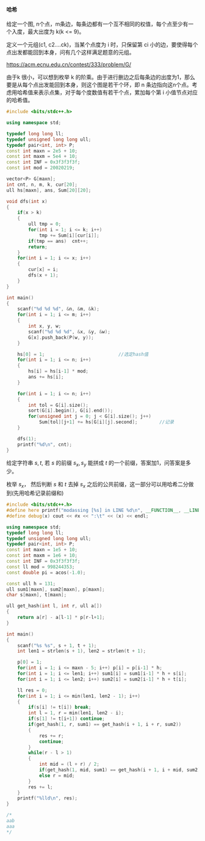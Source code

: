 #### **哈希**

  给定一个图, n个点，m条边，每条边都有一个互不相同的权值，每个点至少有一个入度，最大出度为 k(k <= 9)。

  定义一个元组(c1, c2....ck)，当某个点度为 i 时，只保留第 ci 小的边，要使得每个点出发都能回到本身，问有几个这样满足题意的元组。

  https://acm.ecnu.edu.cn/contest/333/problem/G/

 由于k 很小，可以想到枚举 k 的阶乘。由于进行删边之后每条边的出度为1，那么要是从每个点出发能回到本身，则这个图是若干个环，即 n 条边指向这n个点。考虑用哈希值来表示点集，对于每个度数值有若干个点，累加每个第 i 小值节点对应的哈希值。

```c++
#include <bits/stdc++.h>

using namespace std;

typedef long long ll;
typedef unsigned long long ull;
typedef pair<int, int> P;
const int maxn = 2e5 + 10;
const int maxm = 5e4 + 10;
const int INF = 0x3f3f3f3f;
const int mod = 20020219;

vector<P> G[maxn];
int cnt, n, m, k, cur[20];
ull hs[maxn], ans, Sum[20][20];

void dfs(int x)
{
    if(x > k)
    {
        ull tmp = 0;
        for(int i = 1; i <= k; i++)
            tmp += Sum[i][cur[i]];
        if(tmp == ans)  cnt++;
        return;
    }
    for(int i = 1; i <= x; i++)
    {
        cur[x] = i;
        dfs(x + 1);
    }
}

int main()
{
    scanf("%d %d %d", &n, &m, &k);
    for(int i = 1; i <= m; i++)
    {
        int x, y, w;
        scanf("%d %d %d", &x, &y, &w);
        G[x].push_back(P(w, y));
    }

    hs[0] = 1;                           //选定hash值
    for(int i = 1; i <= n; i++)
    {
        hs[i] = hs[i-1] * mod;
        ans += hs[i];
    }

    for(int i = 1; i <= n; i++)
    {
        int tol = G[i].size();
        sort(G[i].begin(), G[i].end());
        for(unsigned int j = 0; j < G[i].size(); j++)
            Sum[tol][j+1] += hs[G[i][j].second];        //记录
    }

    dfs(1);
    printf("%d\n", cnt);
}

```



给定字符串 $s, t$, 若 $s$ 的前缀 $s_x, s_y$ 能拼成 $t$ 的一个前缀，答案加1，问答案是多少。

枚举 $s_x$， 然后判断 $s$ 和 $t$ 去掉 $s_x$ 之后的公共前缀，这一部分可以用哈希二分做到(先用哈希记录前缀和)

```c++
#include <bits/stdc++.h>
#define here printf("modassing [%s] in LINE %d\n", __FUNCTION__, __LINE__);
#define debug(x) cout << #x << ":\t" << (x) << endl;

using namespace std;
typedef long long ll;
typedef unsigned long long ull;
typedef pair<int, int> P;
const int maxn = 1e5 + 10;
const int maxm = 1e6 + 10;
const int INF = 0x3f3f3f3f;
const ll mod = 998244353;
const double pi = acos(-1.0);

const ull h = 131;
ull sum1[maxn], sum2[maxn], p[maxn];
char s[maxn], t[maxn];

ull get_hash(int l, int r, ull a[])
{
    return a[r] - a[l-1] * p[r-l+1];
}

int main()
{
    scanf("%s %s", s + 1, t + 1);
    int len1 = strlen(s + 1), len2 = strlen(t + 1);

    p[0] = 1;
    for(int i = 1; i <= maxn - 5; i++) p[i] = p[i-1] * h;
    for(int i = 1; i <= len1; i++) sum1[i] = sum1[i-1] * h + s[i];
    for(int i = 1; i <= len2; i++) sum2[i] = sum2[i-1] * h + t[i];

    ll res = 0;
    for(int i = 1; i <= min(len1, len2 - 1); i++)
    {
        if(s[i] != t[i]) break;
        int l = 1, r = min(len1, len2 - i);
        if(s[1] != t[i+1]) continue;
        if(get_hash(1, r, sum1) == get_hash(i + 1, i + r, sum2))
        {
            res += r;
            continue;
        }
        while(r - l > 1)
        {
            int mid = (l + r) / 2;
            if(get_hash(1, mid, sum1) == get_hash(i + 1, i + mid, sum2)) l = mid;
            else r = mid;
        }
        res += l;
    }
    printf("%lld\n", res);
}

/*
aab
aaa
*/

```

